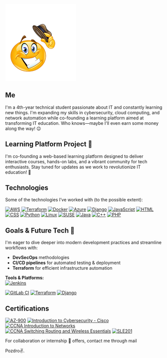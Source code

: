 <img src="Howdy.png" alt="Howdy">

## Me
I'm a 4th-year technical student passionate about IT and constantly learning new things. I'm expanding my skills in cybersecurity, cloud computing, and network automation while co-founding a learning platform aimed at transforming IT education. Who knows—maybe I'll even earn some money along the way! 😉

## Learning Platform Project 🌟
I'm co-founding a web-based learning platform designed to deliver interactive courses, hands-on labs, and a vibrant community for tech enthusiasts. Stay tuned for updates as we work to revolutionize IT education! 🚀

## Technologies
Some of the technologies I’ve worked with (to the possible extent):

[![AWS](https://img.shields.io/badge/AWS-232F3E?style=flat&logo=amazon-aws&logoColor=white)](https://aws.amazon.com) [![Terraform](https://img.shields.io/badge/Terraform-7B42B6?style=flat&logo=terraform&logoColor=white)](https://www.terraform.io) [![Docker](https://img.shields.io/badge/Docker-2496ED?style=flat&logo=docker&logoColor=white)](https://www.docker.com) [![Azure](https://img.shields.io/badge/Azure-0089D6?style=flat&logo=microsoft-azure&logoColor=white)](https://azure.microsoft.com) [![Django](https://img.shields.io/badge/Django-092E20?style=flat&logo=django&logoColor=white)](https://www.djangoproject.com) [![JavaScript](https://img.shields.io/badge/JavaScript-F7DF1E?style=flat&logo=javascript&logoColor=black)](https://developer.mozilla.org/en-US/docs/Web/JavaScript) [![HTML](https://img.shields.io/badge/HTML-E34F26?style=flat&logo=html5&logoColor=white)](https://developer.mozilla.org/en-US/docs/Web/HTML) [![CSS](https://img.shields.io/badge/CSS-1572B6?style=flat&logo=css3&logoColor=white)](https://developer.mozilla.org/en-US/docs/Web/CSS) [![Python](https://img.shields.io/badge/Python-3776AB?style=flat&logo=python&logoColor=white)](https://www.python.org) [![Linux](https://img.shields.io/badge/Linux-FCC624?style=flat&logo=linux&logoColor=black)](https://www.kernel.org) [![SUSE](https://img.shields.io/badge/SUSE-3E9E3E?style=flat&logo=suse&logoColor=white)](https://www.suse.com) [![Java](https://img.shields.io/badge/java-%23ED8B00.svg?style=flat&logo=openjdk&logoColor=white)](https://www.oracle.com/java) [![C++](https://img.shields.io/badge/C%2B%2B-00599C?style=flat&logo=c%2B%2B&logoColor=white)](https://isocpp.org) [![PHP](https://img.shields.io/badge/PHP-777BB4?style=flat&logo=php&logoColor=white)](https://www.php.net)

## Goals & Future Tech 🎯
I'm eager to dive deeper into modern development practices and streamline workflows with:
- **DevSecOps** methodologies  
- **CI/CD pipelines** for automated testing & deployment  
- **Terraform** for efficient infrastructure automation

**Tools & Platforms:**  
[![Jenkins](https://img.shields.io/badge/Jenkins-D24939?style=flat&logo=jenkins&logoColor=white)](https://jenkins.io)

[![GitLab CI](https://img.shields.io/badge/GitLab_CI-FC6D26?style=flat&logo=gitlab&logoColor=white)](https://about.gitlab.com/) [![Terraform](https://img.shields.io/badge/Terraform-7B42B6?style=flat&logo=terraform&logoColor=white)](https://www.terraform.io) [![Django](https://img.shields.io/badge/Django-092E20?style=flat&logo=django&logoColor=white)](https://www.djangoproject.com)

## Certifications
[![AZ-900](https://img.shields.io/badge/AZ--900-0078D4?style=flat&logo=microsoft-azure&logoColor=white)](https://learn.microsoft.com/en-us/certifications/azure-fundamentals) [![Introduction to Cybersecurity - Cisco](https://img.shields.io/badge/Introduction%20to%20Cybersecurity-003B5C?style=flat&logo=cisco&logoColor=white)](https://www.netacad.com/courses/introduction-to-cybersecurity) [![CCNA Introduction to Networks](https://img.shields.io/badge/CCNA%20Intro%20to%20Networks-006D8C?style=flat&logo=cisco&logoColor=white)](https://www.netacad.com/courses/networking/ccna-introduction-networks) [![CCNA Switching Routing and Wireless Essentials](https://img.shields.io/badge/CCNA%20Switching%20Routing%20and%20Wireless%20Essentials-006D8C?style=flat&logo=cisco&logoColor=white)](https://www.netacad.com/courses/networking/ccna-switching-routing-wireless-essentials) [![SLE201](https://img.shields.io/badge/SLE201-4B92DB?style=flat&logo=suse&logoColor=white)](https://www.suse.com/training/course/sle201v15/)

For collaboration or internship 👀 offers, contact me through mail

Pozdro✌️.
